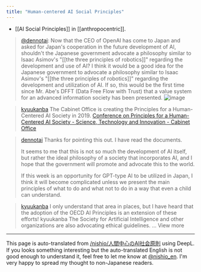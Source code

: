 ```yaml
---
title: "Human-centered AI Social Principles"
---
```


- [[AI Social Principles]] in [[anthropocentric]].

> [@dennotai](https://twitter.com/dennotai/status/1645604309823029250): Now that the CEO of OpenAI has come to Japan and asked for Japan's cooperation in the future development of AI, shouldn't the Japanese government advocate a philosophy similar to Isaac Asimov's "[[the three principles of robotics]]" regarding the development and use of AI? I think it would be a good idea for the Japanese government to advocate a philosophy similar to Isaac Asimov's "[[the three principles of robotics]]" regarding the development and utilization of AI.
> If so, this would be the first time since Mr. Abe's DFFT (Data Free Flow with Trust) that a value system for an advanced information society has been presented.
> ![image](https://pbs.twimg.com/media/FtZcNgNacAEd7av.jpg)

> [kyuukanba](https://twitter.com/kyuukanba/status/1645606746554261504) The Cabinet Office is creating the Principles for a Human-Centered AI Society in 2019.
>  [Conference on Principles for a Human-Centered AI Society - Science, Technology and Innovation - Cabinet Office](https://www8.cao.go.jp/cstp/ai/ningen/ningen.html)

> [dennotai](https://twitter.com/dennotai/status/1645613207044886528) Thanks for pointing this out. I have read the documents.
>
>  It seems to me that this is not so much the development of AI itself, but rather the ideal philosophy of a society that incorporates AI, and I hope that the government will promote and advocate this to the world.
>
>  If this week is an opportunity for GPT-type AI to be utilized in Japan, I think it will become complicated unless we present the main principles of what to do and what not to do in a way that even a child can understand.

> [kyuukanba](https://twitter.com/kyuukanba/status/1645650066076766208) I only understand that area in places, but I have heard that the adoption of the OECD AI Principles is an extension of these efforts! kyuukanba The Society for Artificial Intelligence and other organizations are also advocating ethical guidelines. ... View more

---
This page is auto-translated from [/nishio/人間中心のAI社会原則](https://scrapbox.io/nishio/人間中心のAI社会原則) using DeepL. If you looks something interesting but the auto-translated English is not good enough to understand it, feel free to let me know at [@nishio_en](https://twitter.com/nishio_en). I'm very happy to spread my thought to non-Japanese readers.